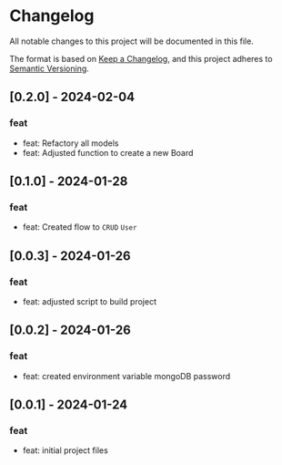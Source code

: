 # Changelog

All notable changes to this project will be documented in this file.

The format is based on [Keep a Changelog](https://keepachangelog.com/en/1.0.0/),
and this project adheres to [Semantic Versioning](https://semver.org/spec/v2.0.0.html).

## [0.2.0] - 2024-02-04

### feat

-   feat: Refactory all models
-   feat: Adjusted function to create a new Board

## [0.1.0] - 2024-01-28

### feat

-   feat: Created flow to `CRUD` `User`

## [0.0.3] - 2024-01-26

### feat

-   feat: adjusted script to build project

## [0.0.2] - 2024-01-26

### feat

-   feat: created environment variable mongoDB password

## [0.0.1] - 2024-01-24

### feat

-   feat: initial project files
